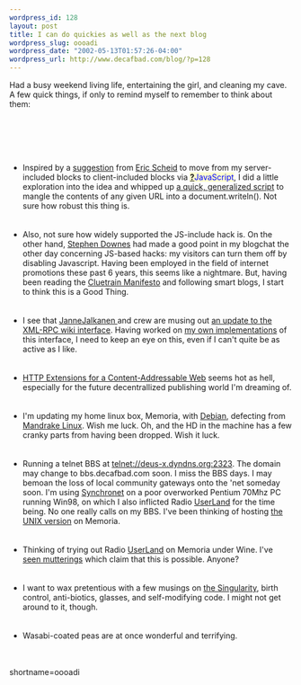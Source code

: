 ```yaml
--- 
wordpress_id: 128
layout: post
title: I can do quickies as well as the next blog
wordpress_slug: oooadi
wordpress_date: "2002-05-13T01:57:26-04:00"
wordpress_url: http://www.decafbad.com/blog/?p=128
---
```

<p>
Had a busy weekend living life, entertaining the girl, and cleaning my cave.  A few quick things, if only to remind myself to remember to think about them:
</p>
<br /><br />
<ul>
<br /><br />
<li>
Inspired by a <a href="http://www.decafbad.com/news_archives/000146.phtml">suggestion</a> from <a href="http://IAwiki.net/EricScheid">Eric Scheid</a> to move from my server-included blocks to client-included blocks via <span style='background : #FFFFCE;'><a href="http://www.decafbad.com/twiki/bin/edit/Main/JavaScript?topicparent=Main.FilterData"><b>?</b></a><font color="#0000FF">JavaScript</font></span>, I did a little exploration into the idea and whipped up <a href="http://www.decafbad.com/web-services/url-based/js_include_php.txt">a quick, generalized script</a> to mangle the contents of any given URL into a document.writeln().  Not sure how robust this thing is.
</li>
<br /><br />
<li>
Also, not sure how widely supported the JS-include hack is.  On the other hand, <a href="http://www.downes.ca/">Stephen Downes</a> had made a good point in my blogchat the other day concerning JS-based hacks:  my visitors can turn them off by disabling Javascript.  Having been employed in the field of internet promotions these past 6 years, this seems like a nightmare.  But, having been reading the <a href="http://www.cluetrain.com">Cluetrain Manifesto</a> and following smart blogs, I start to think this is a Good Thing.
</li>
<br /><br />
<li>I see that <a href="http://www.ecyrd.com/JSPWiki/Wiki.jsp?page=JanneJalkanen">JanneJalkanen </a> and crew are musing out <a href="http://www.ecyrd.com/JSPWiki/Wiki.jsp?page=WikiRPCInterface2">an update to the XML-RPC wiki interface</a>.  Having worked on <a href="http://www.decafbad.com/twiki/bin/view/Main/XmlRpcToWiki">my own implementations</a> of this interface, I need to keep an eye on this, even if I can't quite be as active as I like.</li>
<br /><br />
<li>
<a href="http://open-content.net/specs/draft-jchapweske-caw-03.html">HTTP Extensions for a Content-Addressable Web</a> seems hot as hell, especially for the future decentrallized publishing world I'm dreaming of.
</li>
<br /><br />
<li>
I'm updating my home linux box, Memoria, with <a href="http://www.debian.org/">Debian</a>, defecting from <a href="http://linux-mandrake.com">Mandrake Linux</a>.  Wish me luck.  Oh, and the HD in the machine has a few cranky parts from having been dropped.  Wish it luck.
</li>
<br /><br />
<li>
Running a telnet BBS at <a href="telnet://deus-x.dyndns.org:2323">telnet://deus-x.dyndns.org:2323</a>.  The domain may change to bbs.decafbad.com soon.  I miss the BBS days.  I may bemoan the loss of local community gateways onto the 'net someday soon.  I'm using <a href="http://www.synchro.net/">Synchronet</a> on a poor overworked Pentium 70Mhz PC running Win98, on which I also inflicted Radio <a href="http://www.decafbad.com/twiki/bin/view/Main/UserLand">UserLand</a> for the time being.  No one really calls on my BBS.  I've been thinking of hosting <a href="ftp://vert.synchro.net/Synchronet/sbbsunix.txt">the UNIX version</a> on Memoria.
</li>
<br /><br />
<li>
Thinking of trying out Radio <a href="http://www.decafbad.com/twiki/bin/view/Main/UserLand">UserLand</a> on Memoria under Wine.  I've <a href="http://radio.userland.com/discuss/msgReader$7581">seen mutterings</a> which claim that this is possible.  Anyone?
</li>
<br /><br />
<li>
I want to wax pretentious with a few musings on <a href="http://www.aleph.se/Trans/Global/Singularity/">the Singularity</a>, birth control, anti-biotics, glasses, and self-modifying code.  I might not get around to it, though.
</li>
<br /><br />
<li>
Wasabi-coated peas are at once wonderful and terrifying.
</li>
<br /><br />
</ul>
<!--more-->
shortname=oooadi
